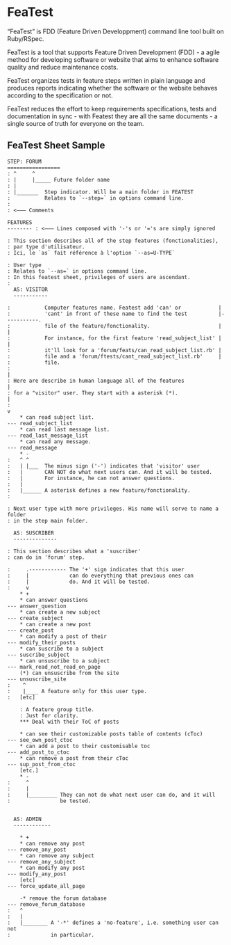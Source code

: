 # FeaTest

“FeaTest” is FDD (Feature Driven Developpment) command line tool built on Ruby/RSpec.

FeaTest is a tool that supports Feature Driven Development (FDD) - a agile method for developing software or website that aims to enhance software quality and reduce maintenance costs.

FeaTest organizes tests in feature steps written in plain language and produces reports indicating whether the software or the website behaves according to the specification or not.

FeaTest reduces the effort to keep requirements specifications, tests and documentation in sync - with Featest they are all the same documents - a single source of truth for everyone on the team.

## FeaTest Sheet Sample


    STEP: FORUM
    =================
    : ^     ^
    : |     |_____ Future folder name 
    : |
    : |_______  Step indicator. Will be a main folder in FEATEST
    :           Relates to `--step=` in options command line. 
    : 
    : <––– Comments
    
    FEATURES
    -------- : <––– Lines composed with '-'s or '='s are simply ignored
    
    : This section describes all of the step features (fonctionalities), 
    : par type d'utilisateur.
    : Ici, le `as` fait référence à l'option `--as=U-TYPE`
    
    : User type
    : Relates to `--as=` in options command line.
    : In this featest sheet, privileges of users are ascendant.
    :
      AS: VISITOR
      -----------
    
    :           Computer features name. Featest add 'can' or            | 
    :           'cant' in front of these name to find the test          |-----------.
    :           file of the feature/fonctionality.                      |           |
    :           For instance, for the first feature 'read_subject_list' |           |
    :           it'll look for a 'forum/feats/can_read_subject_list.rb' |
    :           file and a 'forum/ftests/cant_read_subject_list.rb'     |
    :           file.
    :                                                                               |
    : Here are describe in human language all of the features                       |
    : for a "visitor" user. They start with a asterisk (*).                         |
    :                                                                               v
        * can read subject list.                                           --- read_subject_list
        * can read last message list.                                      --- read_last_message_list 
        * can read any message.                                            --- read_message
        * -
    :   ^ ^
    :   | |___  The minus sign ('-') indicates that 'visitor' user
    :   |       CAN NOT do what next users can. And it will be tested.
    :   |       For instance, he can not answer questions.
    :   |
    :   |______ A asterisk defines a new feature/fonctionality.
    :

    : Next user type with more privileges. His name will serve to name a folder    
    : in the step main folder.
    
      AS: SUSCRIBER
      --------------

    : This section describes what a 'suscriber' 
    : can do in 'forum' step.
    
    :     .------------ The '+' sign indicates that this user
    :     |             can do everything that previous ones can
    :     |             do. And it will be tested.
    :     v
        * +
        * can answer questions                                              --- answer_question 
        * can create a new subject                                          --- create_subject
        * can create a new post                                             --- create_post
        * can modify a post of their                                        --- modify_their_posts
        * can suscribe to a subject                                         --- suscribe_subject 
        * can unsuscribe to a subject                                       --- mark_read_not_read_on_page
        (*) can unsuscribe from the site                                    --- unsuscribe_site
    :    ^
    :    |____ A feature only for this user type.
    :   [etc]
    
        : A feature group title.                                              
        : Just for clarity.                               
        *** Deal with their ToC of posts 

        * can see their customizable posts table of contents (cToc)         --- see_own_post_ctoc
        * can add a post to their customisable toc                          --- add_post_to_ctoc
        * can remove a post from their cToc                                 --- sup_post_from_ctoc
        [etc.]
        * -
    :     ^
    :     |
    :     |_________ They can not do what next user can do, and it will 
    :                be tested.
    
    
      AS: ADMIN
      ------------
    
        * +
        * can remove any post                                               --- remove_any_post
        * can remove any subject                                            --- remove_any_subject
        * can modify any post                                               --- modify_any_post
        [etc]                                                               --- force_update_all_page
    
        -* remove the forum database                                        --- remove_forum_database
    :   ^
    :   |
    :   |________ A '-*' defines a 'no-feature', i.e. something user can not   
    :             in particular.
